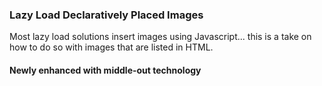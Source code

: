 ### Lazy Load Declaratively Placed Images

Most lazy load solutions insert images using Javascript... this is a take on how to do so with images that are listed in HTML.

#### Newly enhanced with middle-out technology